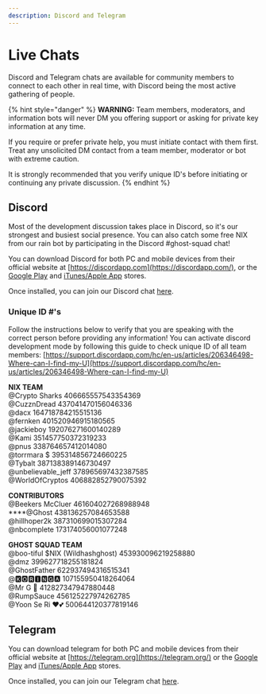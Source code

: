 ```yaml
---
description: Discord and Telegram
---
```


# Live Chats

Discord and Telegram chats are available for community members to connect to each other in real time, with Discord being the most active gathering of people.

{% hint style="danger" %}
**WARNING:** Team members, moderators, and information bots will never DM you offering support or asking for private key information at any time.

If you require or prefer private help, you must initiate contact with them first. Treat any unsolicited DM contact from a team member,  moderator or bot with extreme caution.

It is strongly recommended that you verify unique ID's before initiating or continuing any private discussion.
{% endhint %}

## Discord

Most of the development discussion takes place in Discord, so it's our strongest and busiest social presence. You can also catch some free NIX from our rain bot by participating in the Discord \#ghost-squad chat!

You can download Discord for both PC and mobile devices from their official website at [https://discordapp.com](https://discordapp.com/), or the [Google Play](https://play.google.com/store/apps/details?id=com.discord&hl=en_US) and [iTunes/Apple App](https://apps.apple.com/us/app/discord/id985746746) stores.

Once installed, you can join our Discord chat [here](https://discordapp.com/invite/HGuvDTW).

### Unique ID \#'s

Follow the instructions below to verify that you are speaking with the correct person before providing any information! You can activate discord development mode by following this guide to check unique ID of all team members: [https://support.discordapp.com/hc/en-us/articles/206346498-Where-can-I-find-my-U](https://support.discordapp.com/hc/en-us/articles/206346498-Where-can-I-find-my-U)

**NIX TEAM**   
@Crypto Sharks 406665557543354369  
@CuzznDread 437041470156046336  
@dacx 164718784215515136  
@fernken 401520946915180565  
@jackieboy 192076271600140289  
@Kami 351457750372319233  
@pnus 338764657412014080  
@torrmara $  395314856724660225  
@Tybalt 387138389146730497  
@unbelievable\_jeff 378965697432387585  
@WorldOfCryptos 406882852790075392

**CONTRIBUTORS**  
@Beekers McCluer 461604027268988948  
****@Ghost 438136257084653588  
@hillhoper2k 387310699015307284  
@nbcomplete 173174056001077248

**GHOST SQUAD TEAM**  
@boo-tiful $NIX \(Wildhashghost\) 453930096219258880  
@dmz 399627718255181824  
@GhostFather 622937494316515341  
@🅺🅾🆁🅸🅽🅶🅰 107155950418264064  
@Mr G 🎅 412827347947880448  
@RumpSauce 456125227974262785  
@Yoon Se Ri ❤💕 500644120377819146

## Telegram

You can download telegram for both PC and mobile devices from their official website at [https://telegram.org](https://telegram.org/) or the [Google Play](https://play.google.com/store/apps/details?id=org.telegram.messenger&hl=en_US) and [iTunes/Apple App](https://apps.apple.com/us/app/telegram-messenger/id686449807) stores.

Once installed, you can join our Telegram chat [here](https://t.me/nixplatform).

